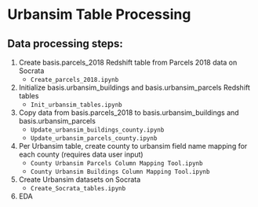 # Urbansim Table Processing

## Data processing steps:

1. Create basis.parcels_2018 Redshift table from Parcels 2018 data on Socrata
	- `Create_parcels_2018.ipynb`
2. Initialize basis.urbansim_buildings and basis.urbansim_parcels Redshift tables
	- `Init_urbansim_tables.ipynb`
3. Copy data from basis.parcels_2018 to basis.urbansim_buildings and basis.urbansim_parcels
	- `Update_urbansim_buildings_county.ipynb`
	- `Update_urbansim_parcels_county.ipynb`
4. Per Urbansim table, create county to urbansim field name mapping for each county (requires data user input)
	- `County Urbansim Parcels Column Mapping Tool.ipynb`
	- `County Urbansim Buildings Column Mapping Tool.ipynb`
5. Create Urbansim datasets on Socrata
	- `Create_Socrata_tables.ipynb`
6. EDA